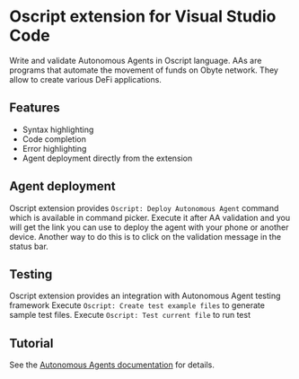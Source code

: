 # Oscript extension for Visual Studio Code

Write and validate Autonomous Agents in Oscript language. AAs are programs that automate the movement of funds on Obyte network. They allow to create various DeFi applications.

## Features
* Syntax highlighting
* Code completion
* Error highlighting
* Agent deployment directly from the extension

## Agent deployment
Oscript extension provides `Oscript: Deploy Autonomous Agent` command which is available in command picker.
Execute it after AA validation and you will get the link you can use to deploy the agent with your phone or another device.
Another way to do this is to click on the validation message in the status bar.

## Testing
Oscript extension provides an integration with Autonomous Agent testing framework
Execute `Oscript: Create test example files` to generate sample test files.
Execute `Oscript: Test current file` to run test

## Tutorial
See the [Autonomous Agents documentation](https://developer.obyte.org/autonomous-agents) for details.
